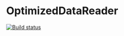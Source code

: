 # OptimizedDataReader

[![Build status](https://ci.appveyor.com/api/projects/status/qi6sr0ads0prin0o?svg=true)](https://ci.appveyor.com/project/alansav/optimized-data-reader)
